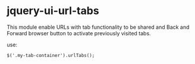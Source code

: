 # jquery-ui-url-tabs
This module enable URLs with tab functionality to be shared and Back and Forward browser button to activate previously visited tabs.

use:

  ```
  $('.my-tab-container').urlTabs();
  ```
